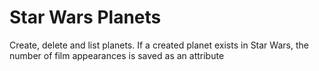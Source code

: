 # Star Wars Planets

Create, delete and list planets. If a created planet exists in Star Wars, the number of film appearances is saved as an attribute

